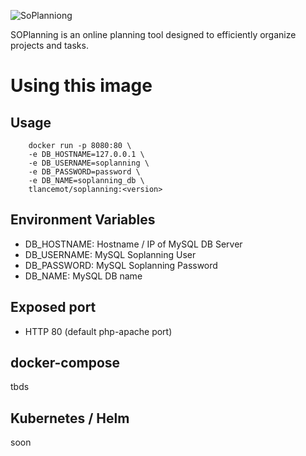 ![SoPlanniong](https://www.soplanning.org/wp-content/uploads/2017/05/logo-soplanning.png)

SOPlanning is an online planning tool designed to efficiently organize projects and tasks. 

# Using this image 

## Usage
```
    docker run -p 8080:80 \
    -e DB_HOSTNAME=127.0.0.1 \ 
    -e DB_USERNAME=soplanning \
    -e DB_PASSWORD=password \
    -e DB_NAME=soplanning_db \
    tlancemot/soplanning:<version>
```

## Environment Variables

* DB_HOSTNAME: Hostname / IP of  MySQL DB Server
* DB_USERNAME: MySQL Soplanning User
* DB_PASSWORD: MySQL Soplanning Password
* DB_NAME: MySQL DB name

## Exposed port
* HTTP 80 (default php-apache port)


## docker-compose

tbds

## Kubernetes / Helm 

soon

